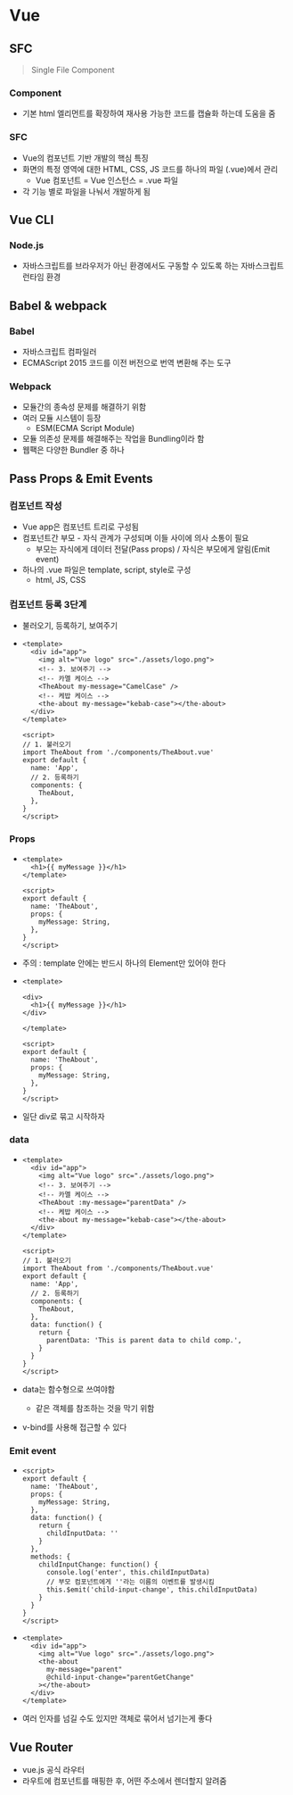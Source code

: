 # Vue

## SFC

> Single File Component

### Component

* 기본 html 엘리먼트를 확장하여 재사용 가능한 코드를 캡슐화 하는데 도움을 줌

### SFC

* Vue의 컴포넌트 기반 개발의 핵심 특징
* 화면의 특정 영역에 대한 HTML, CSS, JS 코드를 하나의 파일 (.vue)에서 관리
  * Vue 컴포넌트 = Vue 인스턴스 = .vue 파일
* 각 기능 별로 파일을 나눠서 개발하게 됨



## Vue CLI

### Node.js

* 자바스크립트를 브라우저가 아닌 환경에서도 구동할 수 있도록 하는 자바스크립트 런타임 환경



## Babel & webpack

### Babel

* 자바스크립트 컴파일러
* ECMAScript 2015 코드를 이전 버전으로 번역 변환해 주는 도구

### Webpack

* 모듈간의 종속성 문제를 해결하기 위함
* 여러 모듈 시스템이 등장
  * ESM(ECMA Script Module)
* 모듈 의존성 문제를 해결해주는 작업을 Bundling이라 함
* 웹팩은 다양한 Bundler 중 하나



## Pass Props & Emit Events

### 컴포넌트 작성

* Vue app은 컴포넌트 트리로 구성됨
* 컴포넌트간 부모 - 자식 관계가 구성되며 이들 사이에 의사 소통이 필요
  * 부모는 자식에게 데이터 전달(Pass props) / 자식은 부모에게 알림(Emit event)
* 하나의 .vue 파일은 template, script, style로 구성
  * html, JS, CSS

### 컴포넌트 등록 3단계

* 불러오기, 등록하기, 보여주기

* ```vue
  <template>
    <div id="app">
      <img alt="Vue logo" src="./assets/logo.png">
      <!-- 3. 보여주기 -->
      <!-- 카멜 케이스 -->
      <TheAbout my-message="CamelCase" />
      <!-- 케밥 케이스 -->
      <the-about my-message="kebab-case"></the-about>
    </div>
  </template>
  
  <script>
  // 1. 불러오기
  import TheAbout from './components/TheAbout.vue'
  export default {
    name: 'App',
    // 2. 등록하기
    components: {
      TheAbout,
    },
  }
  </script>
  ```

### Props

* ```vue
  <template>
    <h1>{{ myMessage }}</h1>
  </template>
  
  <script>
  export default {
    name: 'TheAbout',
    props: {
      myMessage: String,
    },
  }
  </script>
  ```

* 주의 : template 안에는 반드시 하나의 Element만 있어야 한다

* ```vue
  <template>
  
  <div>
    <h1>{{ myMessage }}</h1>
  </div>
  
  </template>
  
  <script>
  export default {
    name: 'TheAbout',
    props: {
      myMessage: String,
    },
  }
  </script>
  ```

* 일단 div로 묶고 시작하자

### data

* ```vue
  <template>
    <div id="app">
      <img alt="Vue logo" src="./assets/logo.png">
      <!-- 3. 보여주기 -->
      <!-- 카멜 케이스 -->
      <TheAbout :my-message="parentData" />
      <!-- 케밥 케이스 -->
      <the-about my-message="kebab-case"></the-about>
    </div>
  </template>
  
  <script>
  // 1. 불러오기
  import TheAbout from './components/TheAbout.vue'
  export default {
    name: 'App',
    // 2. 등록하기
    components: {
      TheAbout,
    },
    data: function() {
      return {
        parentData: 'This is parent data to child comp.',
      }
    }
  }
  </script>
  ```

* data는 함수형으로 쓰여야함

  * 같은 객체를 참조하는 것을 막기 위함

* v-bind를 사용해 접근할 수 있다

### Emit event

* ```vue
  <script>
  export default {
    name: 'TheAbout',
    props: {
      myMessage: String,
    },
    data: function() {
      return {
        childInputData: ''
      }
    },
    methods: {
      childInputChange: function() {
        console.log('enter', this.childInputData)
        // 부모 컴포넌트에게 ''라는 이름의 이벤트를 발생시킴
        this.$emit('child-input-change', this.childInputData)
      }
    }
  }
  </script>
  ```

* ```vue
  <template>
    <div id="app">
      <img alt="Vue logo" src="./assets/logo.png">
      <the-about
        my-message="parent"
        @child-input-change="parentGetChange"
      ></the-about>
    </div>
  </template>
  ```

* 여러 인자를 넘길 수도 있지만 객체로 묶어서 넘기는게 좋다



## Vue Router

* vue.js 공식 라우터
* 라우트에 컴포넌트를 매핑한 후, 어떤 주소에서 렌더할지 알려줌